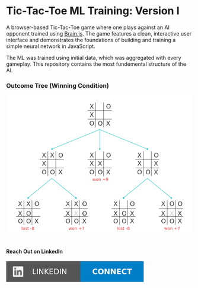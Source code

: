 # Tic-Tac-Toe ML Training: Version I

A browser-based Tic-Tac-Toe game where one plays against an AI opponent trained using [Brain.js](https://brain.js.org/). The game features a clean, interactive user interface and demonstrates the foundations of building and training a simple neural network in JavaScript.

The ML was trained using initial data, which was aggregated with every gameplay. This repository contains the most fundemental structure of the AI.

### Outcome Tree (Winning Condition)
![](https://github.com/msizimkhize/Tic-Tac-Toe-ML-Training-Version-I/blob/main/Outcome%20Tree.png?raw=true)

#
#### Reach Out on LinkedIn

[![](https://raw.githubusercontent.com/msizimkhize/Vegetable-Prices-2022-MySQL-PowerBI/adc81f1d2ee7e3d74868bc8fdf859f13eba1fe5b/IMG/68747470733a2f2f696d672e736869656c64732e696f2f62616467652f4c696e6b6564496e2d436f6e6e6563742d626c75653f7374796c653d666f722d7468652d6261646765266c6f676f3d6c696e6b6564696e.svg)](https://www.linkedin.com/in/msizimkhize/)
